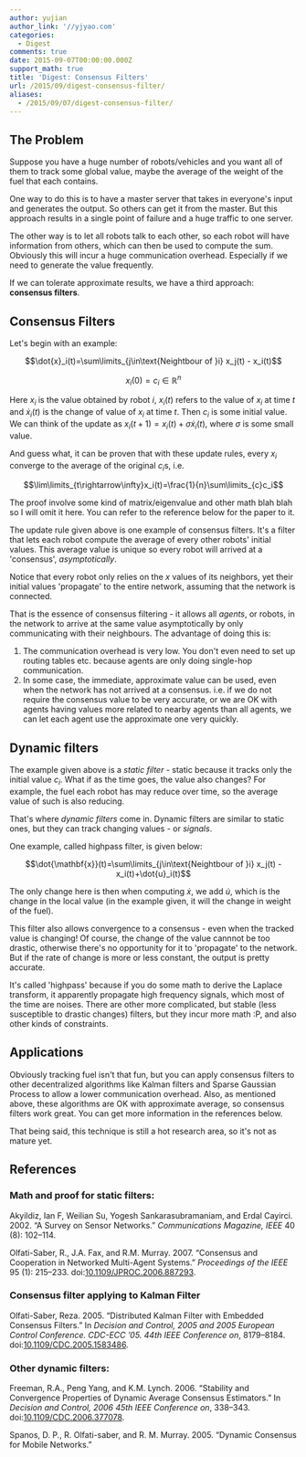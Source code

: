 ```yaml
---
author: yujian
author_link: '//yjyao.com'
categories:
  - Digest
comments: true
date: 2015-09-07T00:00:00.000Z
support_math: true
title: 'Digest: Consensus Filters'
url: /2015/09/digest-consensus-filter/
aliases:
  - /2015/09/07/digest-consensus-filter/
---
```


## The Problem

Suppose you have a huge number of robots/vehicles and you want all of them to
track some global value, maybe the average of the weight of the fuel that each contains.

One way to do this is to have a master server that takes in everyone's input and generates the output. So others can get it from the master. But this approach results in a single point of failure and a huge traffic to one server.

The other way is to let all robots talk to each other, so each robot will have
information from others, which can then be used to compute the sum. Obviously
this will incur a huge communication overhead. Especially if we need to generate the
value frequently.

If we can tolerate approximate results, we have a third approach: **consensus filters**.

## Consensus Filters

Let's begin with an example:

$$\dot{x}_i(t)=\sum\limits_{j\in\text{Neightbour of }i} x_j(t) - x_i(t)$$

$$x_i(0)=c_i \in \mathbb{R}^n$$

Here $x_i$ is the value obtained by robot $i$, $x_i(t)$ refers to the value of $x_i$ at time $t$ and $\dot x_i(t)$ is the change of value of $x_i$ at time $t$. Then $c_i$ is some initial value. We can think of the update as $x_i(t + 1) = x_i(t) + \sigma\dot x_i(t)$, where $\sigma$ is some small value.

And guess what, it can be proven that with these update rules, every $x_i$ converge to the average of the original $c_i$s, i.e.

$$\lim\limits_{t\rightarrow\infty}x_i(t)=\frac{1}{n}\sum\limits_{c}c_i$$

The proof involve some kind of matrix/eigenvalue and other math blah blah so I will omit it here. You can refer to the reference below for the paper to it.

The update rule given above is one example of consensus filters. It's a filter that lets each robot compute the average of every other robots' initial values. This average value is unique so every robot will arrived at a 'consensus', *asymptotically*.

Notice that every robot only relies on the $x$ values of its neighbors, yet their initial values 'propagate' to the entire network, assuming that the network is connected.

That is the essence of consensus filtering - it allows all *agents*, or robots, in the network to arrive at the same value asymptotically by only communicating with their neighbours. The advantage of doing this is:

1. The communication overhead is very low. You don't even need to set up routing tables etc. because agents are only doing single-hop communication.
2. In some case, the immediate, approximate value can be used, even when the network has not arrived at a consensus. i.e. if we do not require the consensus value to be very accurate, or we are OK with agents having values more related to nearby agents than all agents, we can let each agent use the approximate one very quickly.

## Dynamic filters

The example given above is a *static filter* - static because it tracks only the initial value $c_i$. What if as the time goes, the value also changes? For example, the fuel each robot has may reduce over time, so the average value of such is also reducing.

That's where *dynamic filters* come in. Dynamic filters are similar to static ones, but they can track changing values - or *signals*.

One example, called highpass filter, is given below:

$$\dot{\mathbf{x}}(t)=\sum\limits_{j\in\text{Neightbour of }i} x_j(t) - x_i(t)+\dot{u}_i(t)$$

The only change here is then when computing $\dot x$, we add $\dot u$, which is the change in the local value (in the example given, it will the change in weight of the fuel).

This filter also allows convergence to a consensus - even when the tracked value is changing! Of course, the change of the value cannnot be too drastic, otherwise there's no opportunity for it to 'propagate' to the network. But if the rate of change is more or less constant, the output is pretty accurate.

It's called 'highpass' because if you do some math to derive the Laplace transform, it apparently propagate high frequency signals, which most of the time are noises. There are other more complicated, but stable (less susceptible to drastic changes) filters, but they incur more math :P, and also other kinds of constraints.

## Applications

Obviously tracking fuel isn't that fun, but you can apply consensus filters to other decentralized algorithms like Kalman filters and Sparse Gaussian Process to allow a lower communication overhead. Also, as mentioned above, these algorithms are OK with approximate average, so consensus filters work great. You can get more information in the references below.

That being said, this technique is still a hot research area, so it's not as mature yet.

## References

### Math and proof for static filters:

<p>Akyildiz, Ian F, Weilian Su, Yogesh Sankarasubramaniam, and Erdal Cayirci. 2002. “A Survey on Sensor Networks.” <em>Communications Magazine, IEEE</em> 40 (8): 102–114.</p>
<p>Olfati-Saber, R., J.A. Fax, and R.M. Murray. 2007. “Consensus and Cooperation in Networked Multi-Agent Systems.” <em>Proceedings of the IEEE</em> 95 (1): 215–233. doi:<a href="//dx.doi.org/10.1109/JPROC.2006.887293">10.1109/JPROC.2006.887293</a>.</p>

### Consensus filter applying to Kalman Filter

<p>Olfati-Saber, Reza. 2005. “Distributed Kalman Filter with Embedded Consensus Filters.” In <em>Decision and Control, 2005 and 2005 European Control Conference. CDC-ECC ’05. 44th IEEE Conference on</em>, 8179–8184. doi:<a href="//dx.doi.org/10.1109/CDC.2005.1583486">10.1109/CDC.2005.1583486</a>.</p>

### Other dynamic filters:
<p>Freeman, R.A., Peng Yang, and K.M. Lynch. 2006. “Stability and Convergence Properties of Dynamic Average Consensus Estimators.” In <em>Decision and Control, 2006 45th IEEE Conference on</em>, 338–343. doi:<a href="//dx.doi.org/10.1109/CDC.2006.377078">10.1109/CDC.2006.377078</a>.</p>
<p>Spanos, D. P., R. Olfati-saber, and R. M. Murray. 2005. “Dynamic Consensus for Mobile Networks.”</p>
